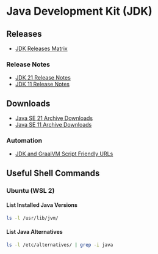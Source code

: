 # Java Development Kit (JDK)

## Releases

- [JDK Releases Matrix](https://www.java.com/releases/matrix/)

### Release Notes

- [JDK 21 Release Notes](https://www.oracle.com/java/technologies/javase/21all-relnotes.html)
- [JDK 11 Release Notes](https://www.oracle.com/java/technologies/javase/11all-relnotes.html)

## Downloads

- [Java SE 21 Archive Downloads](https://www.oracle.com/java/technologies/javase/jdk21-archive-downloads.html)
- [Java SE 11 Archive Downloads](https://www.oracle.com/java/technologies/javase/jdk11-archive-downloads.html)

### Automation

- [JDK and GraalVM Script Friendly URLs](https://www.oracle.com/java/technologies/jdk-script-friendly-urls/)

## Useful Shell Commands

### Ubuntu (WSL 2)

#### List Installed Java Versions

```sh
ls -l /usr/lib/jvm/
```

#### List Java Alternatives

```sh
ls -l /etc/alternatives/ | grep -i java
```
